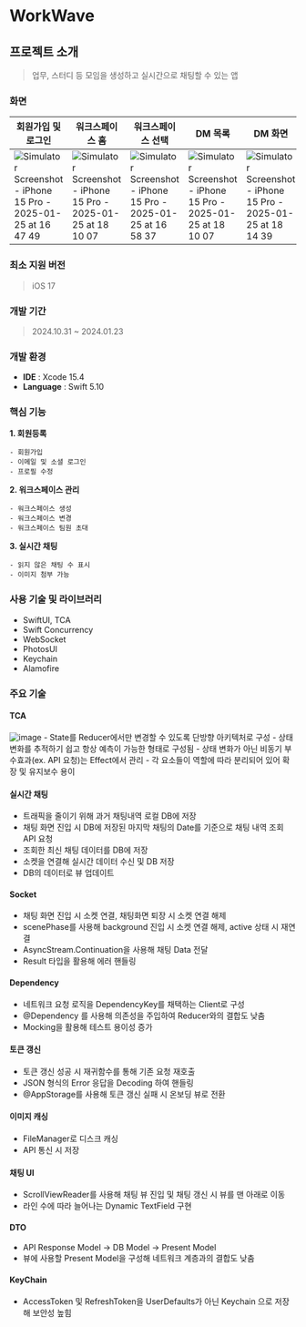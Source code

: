 # WorkWave

## 프로젝트 소개
> 업무, 스터디 등 모임을 생성하고 실시간으로 채팅할 수 있는 앱

### 화면
| 회원가입 및 로그인 | 워크스페이스 홈 | 워크스페이스 선택 | DM 목록 | DM 화면 |
| --- | --- | --- | --- | --- |
| ![Simulator Screenshot - iPhone 15 Pro - 2025-01-25 at 16 47 49](https://github.com/user-attachments/assets/10a71f63-fcb0-46a5-adbe-4b11701fdab6) | ![Simulator Screenshot - iPhone 15 Pro - 2025-01-25 at 18 10 07](https://github.com/user-attachments/assets/997860a2-3fa9-42d7-8d4d-b9af3dda48e6) | ![Simulator Screenshot - iPhone 15 Pro - 2025-01-25 at 16 58 37](https://github.com/user-attachments/assets/b1bd7e5b-f1a3-447f-888b-bda77c684900) | ![Simulator Screenshot - iPhone 15 Pro - 2025-01-25 at 18 10 07](https://github.com/user-attachments/assets/ebd1a81d-1c14-4b2c-b306-ea1d2127616f) | ![Simulator Screenshot - iPhone 15 Pro - 2025-01-25 at 18 14 39](https://github.com/user-attachments/assets/398ea10c-a47e-4735-a143-305d295cd892)

### 최소 지원 버전
> iOS 17

### 개발 기간
> 2024.10.31 ~ 2024.01.23

### 개발 환경
- **IDE** : Xcode 15.4
- **Language** : Swift 5.10

### 핵심 기능
**1. 회원등록**

    - 회원가입
    - 이메일 및 소셜 로그인
    - 프로필 수정

**2. 워크스페이스 관리**

    - 워크스페이스 생성
    - 워크스페이스 변경
    - 워크스페이스 팀원 초대

**3. 실시간 채팅**

    - 읽지 않은 채팅 수 표시
    - 이미지 첨부 가능

### 사용 기술 및 라이브러리
- SwiftUI, TCA
- Swift Concurrency
- WebSocket
- PhotosUI
- Keychain
- Alamofire

### 주요 기술
#### TCA
<img alt="image" src="https://github.com/user-attachments/assets/5d853a22-02be-40cb-9023-f7ecacc9d0b1" />
  - State를 Reducer에서만 변경할 수 있도록 단방향 아키텍처로 구성
  - 상태 변화를 추적하기 쉽고 항상 예측이 가능한 형태로 구성됨
  - 상태 변화가 아닌 비동기 부수효과(ex. API 요청)는 Effect에서 관리
  - 각 요소들이 역할에 따라 분리되어 있어 확장 및 유지보수 용이

#### 실시간 채팅
- 트래픽을 줄이기 위해 과거 채팅내역 로컬 DB에 저장
- 채팅 화면 진입 시 DB에 저장된 마지막 채팅의 Date를 기준으로 채팅 내역 조회 API 요청
- 조회한 최신 채팅 데이터를 DB에 저장
- 소켓을 연결해 실시간 데이터 수신 및 DB 저장
- DB의 데이터로 뷰 업데이트

#### Socket
- 채팅 화면 진입 시 소켓 연결, 채팅화면 퇴장 시 소켓 연결 해제
- scenePhase를 사용해 background 진입 시 소켓 연결 해제,
active 상태 시 재연결
- AsyncStream<Element>.Continuation을 사용해 채팅 Data 전달
- Result 타입을 활용해 에러 핸들링

#### Dependency
- 네트워크 요청 로직을 DependencyKey를 채택하는 Client로 구성
- @Dependency 를 사용해 의존성을 주입하여 Reducer와의 결합도 낮춤
- Mocking을 활용해 테스트 용이성 증가

#### 토큰 갱신
- 토큰 갱신 성공 시 재귀함수를 통해 기존 요청 재호출
- JSON 형식의 Error 응답을 Decoding 하여 핸들링
- @AppStorage를 사용해 토큰 갱신 실패 시 온보딩 뷰로 전환

#### 이미지 캐싱
- FileManager로 디스크 캐싱
- API 통신 시 저장

#### 채팅 UI
- ScrollViewReader를 사용해 채팅 뷰 진입 및 채팅 갱신 시 뷰를 맨 아래로
이동
- 라인 수에 따라 늘어나는 Dynamic TextField 구현

#### DTO
- API Response Model -> DB Model -> Present Model
- 뷰에 사용할 Present Model을 구성해 네트워크 계층과의 결합도 낮춤

#### KeyChain
- AccessToken 및 RefreshToken을 UserDefaults가 아닌 Keychain 으로 저장해 보안성 높힘
